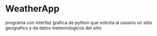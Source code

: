 # WeatherApp
programa con interfaz grafica de python que solicita al usuario un sitio geografico y da datos meteorologicos del sitio
